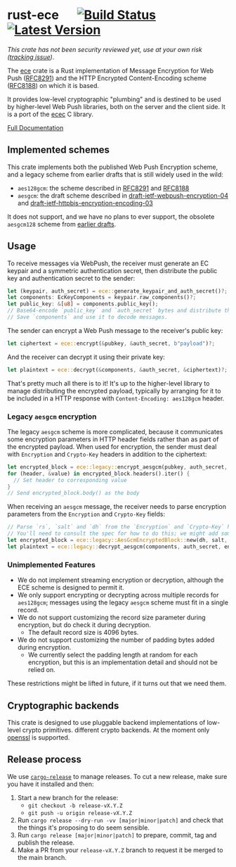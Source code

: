 # rust-ece &emsp; [![Build Status]][circleci] [![Latest Version]][crates.io]

[Build Status]: https://circleci.com/gh/mozilla/rust-ece.svg?style=svg
[circleci]: https://circleci.com/gh/mozilla/rust-ece
[Latest Version]: https://img.shields.io/crates/v/ece.svg
[crates.io]: https://crates.io/crates/ece

*This crate has not been security reviewed yet, use at your own risk
([tracking issue](https://github.com/mozilla/rust-ece/issues/18))*.

The [ece](https://crates.io/crates/ece) crate is a Rust implementation of Message Encryption for Web Push
([RFC8291](https://tools.ietf.org/html/rfc8291)) and the HTTP Encrypted Content-Encoding scheme
([RFC8188](https://tools.ietf.org/html/rfc8188)) on which it is based.

It provides low-level cryptographic "plumbing" and is destined to be used by higher-level Web Push libraries, both on
the server and the client side. It is a port of the [ecec](https://github.com/web-push-libs/ecec) C library.

[Full Documentation](https://docs.rs/ece/)

## Implemented schemes

This crate implements both the published Web Push Encryption scheme, and a legacy scheme from earlier drafts
that is still widely used in the wild:

* `aes128gcm`: the scheme described in [RFC8291](https://tools.ietf.org/html/rfc8291) and
  [RFC8188](https://tools.ietf.org/html/rfc8188)
* `aesgcm`: the draft scheme described in
  [draft-ietf-webpush-encryption-04](https://tools.ietf.org/html/draft-ietf-webpush-encryption-04) and
  [draft-ietf-httpbis-encryption-encoding-03](https://tools.ietf.org/html/draft-ietf-httpbis-encryption-encoding-03_)

It does not support, and we have no plans to ever support, the obsolete `aesgcm128` scheme
from [earlier drafts](https://tools.ietf.org/html/draft-thomson-http-encryption-02).

## Usage

To receive messages via WebPush, the receiver must generate an EC keypair and a symmetric authentication secret,
then distribute the public key and authentication secret to the sender:

```rust
let (keypair, auth_secret) = ece::generate_keypair_and_auth_secret()?;
let components: EcKeyComponents = keypair.raw_components()?;
let public_key: &[u8] = components.public_key();
// Base64-encode `public_key` and `auth_secret` bytes and distribute them to the sender.
// Save `components` and use it to decode messages.
```

The sender can encrypt a Web Push message to the receiver's public key:

```rust
let ciphertext = ece::encrypt(&pubkey, &auth_secret, b"payload")?;
```

And the receiver can decrypt it using their private key:

```rust
let plaintext = ece::decrypt(&components, &auth_secret, &ciphertext)?;
```

That's pretty much all there is to it! It's up to the higher-level library to manage distributing the encrypted payload,
typically by arranging for it to be included in a HTTP response with `Content-Encoding: aes128gcm` header.

### Legacy `aesgcm` encryption

The legacy `aesgcm` scheme is more complicated, because it communicates some encryption parameters in HTTP header fields
rather than as part of the encrypted payload.  When used for encryption, the sender must deal with `Encryption` and
`Crypto-Key` headers in addition to the ciphertext:

```rust
let encrypted_block = ece::legacy::encrypt_aesgcm(pubkey, auth_secret, b"payload")?;
for (header, &value) in encrypted_block.headers().iter() {
  // Set header to corresponding value
}
// Send encrypted_block.body() as the body
```

When receiving an `aesgcm` message, the receiver needs to parse encryption parameters from the `Encryption`
and `Crypto-Key` fields:

```rust
// Parse `rs`, `salt` and `dh` from the `Encryption` and `Crypto-Key` headers.
// You'll need to consult the spec for how to do this; we might add some helpers one day.
let encrypted_block = ece::legacy::AesGcmEncryptedBlock::new(dh, salt, rs, ciphertext);
let plaintext = ece::legacy::decrypt_aesgcm(components, auth_secret, encrypted_block)?;
```

### Unimplemented Features

* We do not implement streaming encryption or decryption, although the ECE scheme is designed to permit it.
* We only support encrypting or decrypting across multiple records for `aes128gcm`; messages using the
  legacy `aesgcm` scheme must fit in a single record.
* We do not support customizing the record size parameter during encryption, but do check it during decryption.
  * The default record size is 4096 bytes.
* We do not support customizing the number of padding bytes added during encryption.
  * We currently select the padding length at random for each encryption, but this is an implementation detail and
    should not be relied on.

These restrictions might be lifted in future, if it turns out that we need them.

## Cryptographic backends

This crate is designed to use pluggable backend implementations of low-level crypto primitives. different crypto
backends. At the moment only [openssl](https://github.com/sfackler/rust-openssl) is supported.

## Release process

We use [`cargo-release`](https://crates.io/crates/cargo-release) to manage releases. To cut a new release,
make sure you have it installed and then:

1. Start a new branch for the release:
     * `git checkout -b release-vX.Y.Z`
     * `git push -u origin release-vX.Y.Z`
2. Run `cargo release --dry-run -vv [major|minor|patch]` and check that the things
   it's proposing to do seem sensible.
3. Run `cargo release [major|minor|patch]` to prepare, commit, tag and publish the release.
4. Make a PR from your `release-vX.Y.Z` branch to request it be merged to the main branch.
